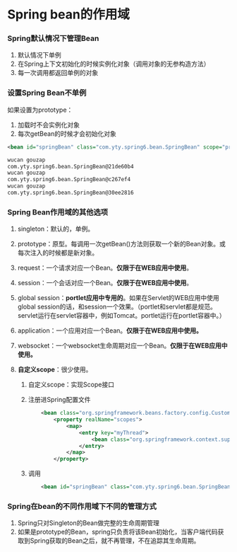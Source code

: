 # Spring bean的作用域

### Spring默认情况下管理Bean

1. 默认情况下单例
2. 在Spring上下文初始化的时候实例化对象（调用对象的无参构造方法）
3. 每一次调用都返回单例的对象

### 设置Spring Bean不单例

如果设置为prototype：

1. 加载时不会实例化对象
2. 每次getBean的时候才会初始化对象

```xml
<bean id="springBean" class="com.yty.spring6.bean.SpringBean" scope="prototype"/>
```

```txt
wucan gouzap
com.yty.spring6.bean.SpringBean@21de60b4
wucan gouzap
com.yty.spring6.bean.SpringBean@c267ef4
wucan gouzap
com.yty.spring6.bean.SpringBean@30ee2816
```

### Spring Bean作用域的其他选项

1. singleton：默认的，单例。

2. prototype：原型。每调用一次getBean()方法则获取一个新的Bean对象。或每次注入的时候都是新对象。

3. request：一个请求对应一个Bean。**仅限于在WEB应用中使用**。

4. session：一个会话对应一个Bean。**仅限于在WEB应用中使用**。

5. global session：**portlet应用中专用的**。如果在Servlet的WEB应用中使用global session的话，和session一个效果。（portlet和servlet都是规范。servlet运行在servlet容器中，例如Tomcat。portlet运行在portlet容器中。）

6. application：一个应用对应一个Bean。**仅限于在WEB应用中使用。**

7. websocket：一个websocket生命周期对应一个Bean。**仅限于在WEB应用中使用。**

8. **自定义scope**：很少使用。

   1. 自定义scope：实现Scope接口

   2. 注册进Spring配置文件

      ```xml
          <bean class="org.springframework.beans.factory.config.CustomScopeConfigurer">
              <property realName="scopes">
                  <map>
                      <entry key="myThread">
                          <bean class="org.springframework.context.support.SimpleThreadScope"/>
                      </entry>
                  </map>
              </property>
      ```

   3. 调用

      ```xml
          <bean id="springBean" class="com.yty.spring6.bean.SpringBean" scope="myThread"/>
      
      ```



### Spring在bean的不同作用域下不同的管理方式

1. Spring只对Singleton的Bean做完整的生命周期管理
2. 如果是prototype的Bean，spring只负责将该Bean初始化，当客户端代码获取到Spring获取的Bean之后，就不再管理，不在追踪其生命周期。

